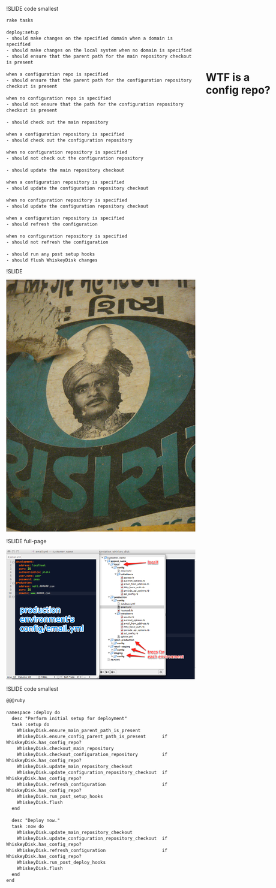 !SLIDE code smallest

	rake tasks
	
	deploy:setup
	- should make changes on the specified domain when a domain is specified
	- should make changes on the local system when no domain is specified
	- should ensure that the parent path for the main repository checkout is present
	
	when a configuration repo is specified
	- should ensure that the parent path for the configuration repository checkout is present

	when no configuration repo is specified
	- should not ensure that the path for the configuration repository checkout is present

	- should check out the main repository

	when a configuration repository is specified
	- should check out the configuration repository

	when no configuration repository is specified
	- should not check out the configuration repository

	- should update the main repository checkout
	
	when a configuration repository is specified
	- should update the configuration repository checkout

	when no configuration repository is specified
	- should update the configuration repository checkout

	when a configuration repository is specified
	- should refresh the configuration

	when no configuration repository is specified
	- should not refresh the configuration
	
	- should run any post setup hooks
	- should flush WhiskeyDisk changes
	
	
	
!SLIDE 

<img src="config_wtf.jpg">

<div style="position: absolute; right: 0px; top: 200px; width: 200px">
<h1>WTF is a config repo?</h1>
</div>


!SLIDE full-page

<img src="config_repo.png">	
	


!SLIDE code smallest

	@@@ruby
	
	namespace :deploy do
	  desc "Perform initial setup for deployment"
	  task :setup do
	    WhiskeyDisk.ensure_main_parent_path_is_present
	    WhiskeyDisk.ensure_config_parent_path_is_present      if WhiskeyDisk.has_config_repo?
	    WhiskeyDisk.checkout_main_repository
	    WhiskeyDisk.checkout_configuration_repository         if WhiskeyDisk.has_config_repo?
	    WhiskeyDisk.update_main_repository_checkout
	    WhiskeyDisk.update_configuration_repository_checkout  if WhiskeyDisk.has_config_repo?
	    WhiskeyDisk.refresh_configuration                     if WhiskeyDisk.has_config_repo?
	    WhiskeyDisk.run_post_setup_hooks
	    WhiskeyDisk.flush
	  end
	
	  desc "Deploy now."
	  task :now do
	    WhiskeyDisk.update_main_repository_checkout
	    WhiskeyDisk.update_configuration_repository_checkout  if WhiskeyDisk.has_config_repo?
	    WhiskeyDisk.refresh_configuration                     if WhiskeyDisk.has_config_repo?
	    WhiskeyDisk.run_post_deploy_hooks
	    WhiskeyDisk.flush
	  end
	end

